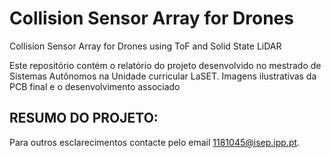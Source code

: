 # Collision Sensor Array for Drones
 Collision Sensor Array for Drones using ToF and Solid State LiDAR

Este repositório contém o relatório do projeto desenvolvido no mestrado de Sistemas Autônomos na Unidade curricular LaSET. 
Imagens ilustrativas da PCB final e o desenvolvimento associado

RESUMO DO PROJETO:
---
Para outros esclarecimentos contacte pelo email 1181045@isep.ipp.pt.
